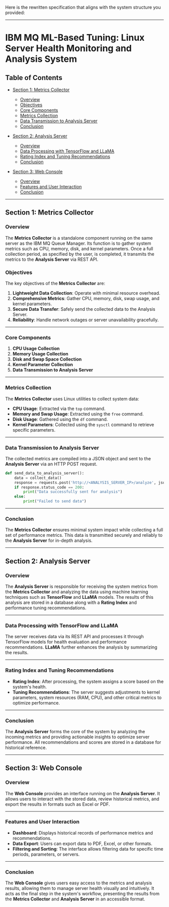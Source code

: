 Here is the rewritten specification that aligns with the system structure you provided:

---

# IBM MQ ML-Based Tuning: Linux Server Health Monitoring and Analysis System

## Table of Contents

- [Section 1: Metrics Collector](#section-1-metrics-collector)
  - [Overview](#overview)
  - [Objectives](#objectives)
  - [Core Components](#core-components)
  - [Metrics Collection](#metrics-collection)
  - [Data Transmission to Analysis Server](#data-transmission-to-analysis-server)
  - [Conclusion](#conclusion)
  
- [Section 2: Analysis Server](#section-2-analysis-server)
  - [Overview](#overview-1)
  - [Data Processing with TensorFlow and LLaMA](#data-processing-with-tensorflow-and-llama)
  - [Rating Index and Tuning Recommendations](#rating-index-and-tuning-recommendations)
  - [Conclusion](#conclusion-1)
  
- [Section 3: Web Console](#section-3-web-console)
  - [Overview](#overview-2)
  - [Features and User Interaction](#features-and-user-interaction)
  - [Conclusion](#conclusion-2)

---

## Section 1: Metrics Collector 

### Overview

The **Metrics Collector** is a standalone component running on the same server as the IBM MQ Queue Manager. Its function is to gather system metrics such as CPU, memory, disk, and kernel parameters. Once a full collection period, as specified by the user, is completed, it transmits the metrics to the **Analysis Server** via REST API.

### Objectives

The key objectives of the **Metrics Collector** are:
1. **Lightweight Data Collection**: Operate with minimal resource overhead.
2. **Comprehensive Metrics**: Gather CPU, memory, disk, swap usage, and kernel parameters.
3. **Secure Data Transfer**: Safely send the collected data to the Analysis Server.
4. **Reliability**: Handle network outages or server unavailability gracefully.

---

### Core Components

1. **CPU Usage Collection**
2. **Memory Usage Collection**
3. **Disk and Swap Space Collection**
4. **Kernel Parameter Collection**
5. **Data Transmission to Analysis Server**

---

### Metrics Collection

The **Metrics Collector** uses Linux utilities to collect system data:
- **CPU Usage**: Extracted via the `top` command.
- **Memory and Swap Usage**: Extracted using the `free` command.
- **Disk Usage**: Gathered using the `df` command.
- **Kernel Parameters**: Collected using the `sysctl` command to retrieve specific parameters.

---

### Data Transmission to Analysis Server

The collected metrics are compiled into a JSON object and sent to the **Analysis Server** via an HTTP POST request.

```python
def send_data_to_analysis_server():
    data = collect_data()
    response = requests.post('http://<ANALYSIS_SERVER_IP>/analyze', json=data)
    if response.status_code == 200:
        print("Data successfully sent for analysis")
    else:
        print("Failed to send data")
```

---

### Conclusion

The **Metrics Collector** ensures minimal system impact while collecting a full set of performance metrics. This data is transmitted securely and reliably to the **Analysis Server** for in-depth analysis.

---

## Section 2: Analysis Server

### Overview

The **Analysis Server** is responsible for receiving the system metrics from the **Metrics Collector** and analyzing the data using machine learning techniques such as **TensorFlow** and **LLaMA** models. The results of this analysis are stored in a database along with a **Rating Index** and performance tuning recommendations.

---

### Data Processing with TensorFlow and LLaMA

The server receives data via its REST API and processes it through TensorFlow models for health evaluation and performance recommendations. **LLaMA** further enhances the analysis by summarizing the results.

---

### Rating Index and Tuning Recommendations

- **Rating Index**: After processing, the system assigns a score based on the system's health.
- **Tuning Recommendations**: The server suggests adjustments to kernel parameters, system resources (RAM, CPU), and other critical metrics to optimize performance.

---

### Conclusion

The **Analysis Server** forms the core of the system by analyzing the incoming metrics and providing actionable insights to optimize server performance. All recommendations and scores are stored in a database for historical reference.

---

## Section 3: Web Console

### Overview

The **Web Console** provides an interface running on the **Analysis Server**. It allows users to interact with the stored data, review historical metrics, and export the results in formats such as Excel or PDF.

---

### Features and User Interaction

- **Dashboard**: Displays historical records of performance metrics and recommendations.
- **Data Export**: Users can export data to PDF, Excel, or other formats.
- **Filtering and Sorting**: The interface allows filtering data for specific time periods, parameters, or servers.

---

### Conclusion

The **Web Console** gives users easy access to the metrics and analysis results, allowing them to manage server health visually and intuitively. It acts as the final step in the system's workflow, presenting the results from the **Metrics Collector** and **Analysis Server** in an accessible format.

